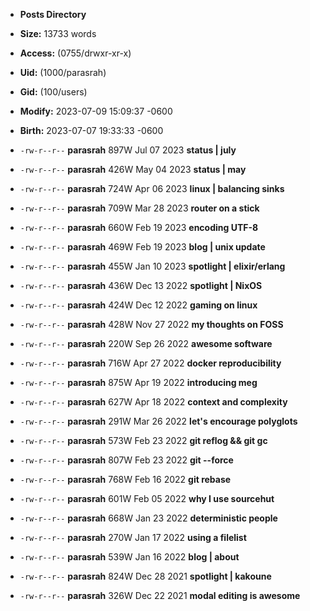 - **Posts Directory**
- **Size:** 13733 words
- **Access:** (0755/drwxr-xr-x)
- **Uid:** (1000/parasrah)
- **Gid:** (100/users)
- **Modify:** 2023-07-09 15:09:37 -0600
- **Birth:** 2023-07-07 19:33:33 -0600

- `-rw-r--r--` **parasrah** 897W Jul 07 2023 **status | july**
- `-rw-r--r--` **parasrah** 426W May 04 2023 **status | may**
- `-rw-r--r--` **parasrah** 724W Apr 06 2023 **linux | balancing sinks**
- `-rw-r--r--` **parasrah** 709W Mar 28 2023 **router on a stick**
- `-rw-r--r--` **parasrah** 660W Feb 19 2023 **encoding UTF-8**
- `-rw-r--r--` **parasrah** 469W Feb 19 2023 **blog | unix update**
- `-rw-r--r--` **parasrah** 455W Jan 10 2023 **spotlight | elixir/erlang**
- `-rw-r--r--` **parasrah** 436W Dec 13 2022 **spotlight | NixOS**
- `-rw-r--r--` **parasrah** 424W Dec 12 2022 **gaming on linux**
- `-rw-r--r--` **parasrah** 428W Nov 27 2022 **my thoughts on FOSS**
- `-rw-r--r--` **parasrah** 220W Sep 26 2022 **awesome software**
- `-rw-r--r--` **parasrah** 716W Apr 27 2022 **docker reproducibility**
- `-rw-r--r--` **parasrah** 875W Apr 19 2022 **introducing meg**
- `-rw-r--r--` **parasrah** 627W Apr 18 2022 **context and complexity**
- `-rw-r--r--` **parasrah** 291W Mar 26 2022 **let's encourage polyglots**
- `-rw-r--r--` **parasrah** 573W Feb 23 2022 **git reflog && git gc**
- `-rw-r--r--` **parasrah** 807W Feb 23 2022 **git --force**
- `-rw-r--r--` **parasrah** 768W Feb 16 2022 **git rebase**
- `-rw-r--r--` **parasrah** 601W Feb 05 2022 **why I use sourcehut**
- `-rw-r--r--` **parasrah** 668W Jan 23 2022 **deterministic people**
- `-rw-r--r--` **parasrah** 270W Jan 17 2022 **using a filelist**
- `-rw-r--r--` **parasrah** 539W Jan 16 2022 **blog | about**
- `-rw-r--r--` **parasrah** 824W Dec 28 2021 **spotlight | kakoune**
- `-rw-r--r--` **parasrah** 326W Dec 22 2021 **modal editing is awesome**
